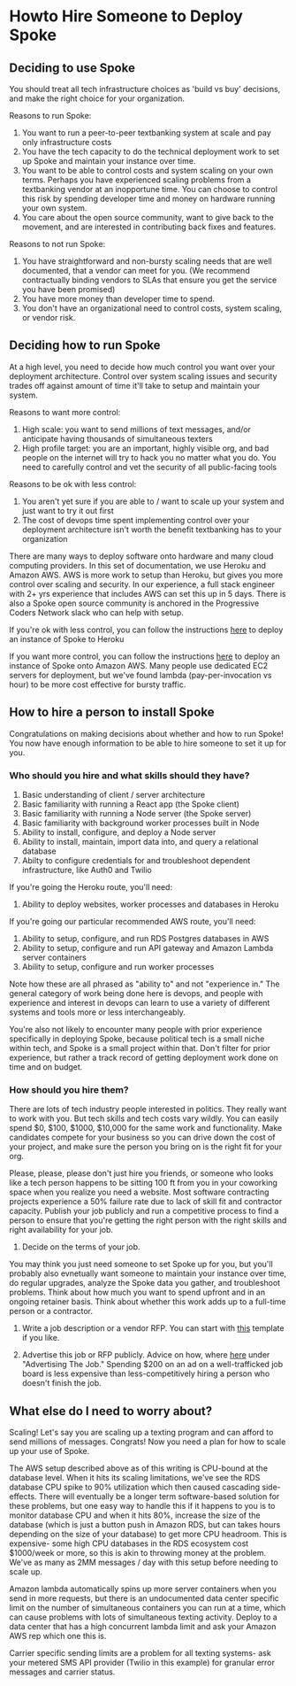 # Howto Hire Someone to Deploy Spoke

## Deciding to use Spoke

You should treat all tech infrastructure choices as 'build vs buy' decisions, and make the right choice for your organization.

Reasons to run Spoke:
1. You want to run a peer-to-peer textbanking system at scale and pay only infrastructure costs
2. You have the tech capacity to do the technical deployment work to set up Spoke and maintain your instance over time. 
3. You want to be able to control costs and system scaling on your own terms. Perhaps you have experienced scaling problems from a textbanking vendor at an inopportune time. You can choose to control this risk by spending developer time and money on hardware running your own system.
4. You care about the open source community, want to give back to the movement, and are interested in contributing back fixes and features.

Reasons to not run Spoke:
1. You have straightforward and non-bursty scaling needs that are well documented, that a vendor can meet for you. (We recommend contractually binding vendors to SLAs that ensure you get the service you have been promised)
2. You have more money than developer time to spend. 
3. You don't have an organizational need to control costs, system scaling, or vendor risk.

## Deciding how to run Spoke

At a high level, you need to decide how much control you want over your deployment architecture. Control over system scaling issues and security trades off against amount of time it'll take to setup and maintain your system. 

Reasons to want more control:
1. High scale: you want to send millions of text messages, and/or anticipate having thousands of simultaneous texters
2. High profile target: you are an important, highly visible org, and bad people on the internet will try to hack you no matter what you do. You need to carefully control and vet the security of all public-facing tools

Reasons to be ok with less control:
1. You aren't yet sure if you are able to / want to scale up your system and just want to try it out first
1. The cost of devops time spent implementing control over your deployment architecture isn't worth the benefit textbanking has to your organization

There are many ways to deploy software onto hardware and many cloud computing providers. In this set of documentation, we use Heroku and Amazon AWS. AWS is more work to setup than Heroku, but gives you more control over scaling and security. In our experience, a full stack engineer with 2+ yrs experience that includes AWS can set this up in 5 days. There is also a Spoke open source community is anchored in the Progressive Coders Network slack who can help with setup.

If you're ok with less control, you can follow the instructions [here](https://github.com/MoveOnOrg/Spoke/blob/main/docs/HOWTO_HEROKU_DEPLOY.md) to deploy an instance of Spoke to Heroku  

If you want more control, you can follow the instructions [here](https://github.com/MoveOnOrg/Spoke/blob/main/docs/DEPLOYING_AWS_LAMBDA.md) to deploy an instance of Spoke onto Amazon AWS. Many people use dedicated EC2 servers for deployment, but we've found lambda (pay-per-invocation vs hour) to be more cost effective for bursty traffic.

## How to hire a person to install Spoke

Congratulations on making decisions about whether and how to run Spoke! You now have enough information to be able to hire someone to set it up for you. 

### Who should you hire and what skills should they have?

1. Basic understanding of client / server architecture
1. Basic familiarity with running a React app (the Spoke client)
1. Basic familiarity with running a Node server (the Spoke server)
1. Basic familiarity with background worker processes built in Node
1. Ability to install, configure, and deploy a Node server 
1. Ability to install, maintain, import data into, and query a relational database 
1. Abilty to configure credentials for and troubleshoot dependent infrastructure, like Auth0 and Twilio

If you're going the Heroku route, you'll need:
1. Ability to deploy websites, worker processes and databases in Heroku

If you're going our particular recommended AWS route, you'll need:
1. Ability to setup, configure, and run RDS Postgres databases in AWS
1. Ability to setup, configure and run API gateway and Amazon Lambda server containers
1. Ability to setup, configure and run worker processes 

Note how these are all phrased as "ability to" and not "experience in." The general category of work being done here is devops, and people with experience and interest in devops can learn to use a variety of different systems and tools more or less interchangeably.

You're also not likely to encounter many people with prior experience specifically in deploying Spoke, because political tech is a small niche within tech, and Spoke is a small project within that. Don't filter for prior experience, but rather a track record of getting deployment work done on time and on budget.


### How should you hire them?

There are lots of tech industry people interested in politics. They really want to work with you. 
But tech skills and tech costs vary wildly. You can easily spend $0, $100, $1000, $10,000 for the same work and functionality. Make candidates compete for your business so you can drive down the cost of your project, and make sure the person you bring on is the right fit for your org.

Please, please, please don't just hire you friends, or someone who looks like a tech person happens to be sitting 100 ft from you in your coworking space when you realize you need a website. Most software contracting projects experience a 50% failure rate due to lack of skill fit and contractor capacity. Publish your job publicly and run a competitive process to find a person to ensure that you're getting the right person with the right skills and right availability for your job.


1. Decide on the terms of your job. 

You may think you just need someone to set Spoke up for you, but you'll probably also evnetually want someone to maintain your instance over time, do regular upgrades, analyze the Spoke data you gather, and troubleshoot problems. Think about how much you want to spend upfront and in an ongoing retainer basis. Think about whether this work adds up to a full-time person or a contractor.

1. Write a job description or a vendor RFP. You can start with [this](https://docs.google.com/document/d/1uxFGwzQqzU1y_W-XAb9jEW1VDeIfH2eNUfF6c1pOSRI/edit) template if you like.


1. Advertise this job or RFP publicly. Advice on how, where [here](https://medium.com/@ann_lewis/how-we-hire-tech-folks-7f36bfec594a) under "Advertising The Job." Spending $200 on an ad on a well-trafficked job board is less expensive than less-competitively hiring a person who doesn't finish the job.

## What else do I need to worry about?

Scaling! Let's say you are scaling up a texting program and can afford to send millions of messages. Congrats! Now you need a plan for how to scale up your use of Spoke.

The AWS setup described above as of this writing is CPU-bound at the database level. When it hits its scaling limitations, we've see the RDS database CPU spike to 90% utilization which then caused cascading side-effects. There will eventually be a longer term software-based solution for these problems, but one easy way to handle this if it happens to you is to monitor database CPU and when it hits 80%, increase the size of the database (which is just a button push in Amazon RDS, but can takes hours depending on the size of your database) to get more CPU headroom. This is expensive- some high CPU databases in the RDS ecosystem cost $1000/week or more, so this is akin to throwing money at the problem. We've as many as 2MM messages / day with this setup before needing to scale up.

Amazon lambda automatically spins up more server containers when you send in more requests, but there is an undocumented data center specific limit on the number of simultaneous containers you can run at a time, which can cause problems with lots of simultaneous texting activity. Deploy to a data center that has a high concurrent lambda limit and ask your Amazon AWS rep which one this is.

Carrier specific sending limits are a problem for all texting systems- ask your metered SMS API provider (Twilio in this example) for granular error messages and carrier status.

